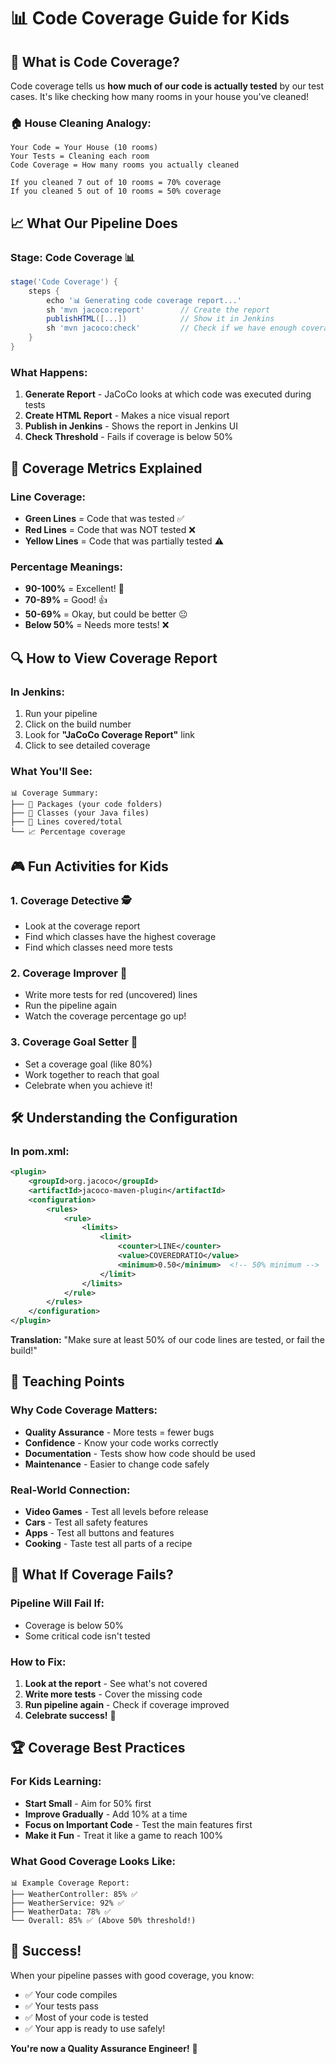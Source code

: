 # 📊 Code Coverage Guide for Kids

## 🤔 What is Code Coverage?

Code coverage tells us **how much of our code is actually tested** by our test cases. It's like checking how many rooms in your house you've cleaned!

### 🏠 House Cleaning Analogy:
```
Your Code = Your House (10 rooms)
Your Tests = Cleaning each room
Code Coverage = How many rooms you actually cleaned

If you cleaned 7 out of 10 rooms = 70% coverage
If you cleaned 5 out of 10 rooms = 50% coverage
```

## 📈 What Our Pipeline Does

### **Stage: Code Coverage 📊**
```groovy
stage('Code Coverage') {
    steps {
        echo '📊 Generating code coverage report...'
        sh 'mvn jacoco:report'        // Create the report
        publishHTML([...])            // Show it in Jenkins
        sh 'mvn jacoco:check'         // Check if we have enough coverage
    }
}
```

### **What Happens:**
1. **Generate Report** - JaCoCo looks at which code was executed during tests
2. **Create HTML Report** - Makes a nice visual report
3. **Publish in Jenkins** - Shows the report in Jenkins UI
4. **Check Threshold** - Fails if coverage is below 50%

## 🎯 Coverage Metrics Explained

### **Line Coverage:**
- **Green Lines** = Code that was tested ✅
- **Red Lines** = Code that was NOT tested ❌
- **Yellow Lines** = Code that was partially tested ⚠️

### **Percentage Meanings:**
- **90-100%** = Excellent! 🌟
- **70-89%** = Good! 👍
- **50-69%** = Okay, but could be better 😐
- **Below 50%** = Needs more tests! ❌

## 🔍 How to View Coverage Report

### **In Jenkins:**
1. Run your pipeline
2. Click on the build number
3. Look for **"JaCoCo Coverage Report"** link
4. Click to see detailed coverage

### **What You'll See:**
```
📊 Coverage Summary:
├── 📁 Packages (your code folders)
├── 📄 Classes (your Java files)
├── 🔢 Lines covered/total
└── 📈 Percentage coverage
```

## 🎮 Fun Activities for Kids

### **1. Coverage Detective** 🕵️
- Look at the coverage report
- Find which classes have the highest coverage
- Find which classes need more tests

### **2. Coverage Improver** 🚀
- Write more tests for red (uncovered) lines
- Run the pipeline again
- Watch the coverage percentage go up!

### **3. Coverage Goal Setter** 🎯
- Set a coverage goal (like 80%)
- Work together to reach that goal
- Celebrate when you achieve it!

## 🛠️ Understanding the Configuration

### **In pom.xml:**
```xml
<plugin>
    <groupId>org.jacoco</groupId>
    <artifactId>jacoco-maven-plugin</artifactId>
    <configuration>
        <rules>
            <rule>
                <limits>
                    <limit>
                        <counter>LINE</counter>
                        <value>COVEREDRATIO</value>
                        <minimum>0.50</minimum>  <!-- 50% minimum -->
                    </limit>
                </limits>
            </rule>
        </rules>
    </configuration>
</plugin>
```

**Translation:** "Make sure at least 50% of our code lines are tested, or fail the build!"

## 🎯 Teaching Points

### **Why Code Coverage Matters:**
- **Quality Assurance** - More tests = fewer bugs
- **Confidence** - Know your code works correctly
- **Documentation** - Tests show how code should be used
- **Maintenance** - Easier to change code safely

### **Real-World Connection:**
- **Video Games** - Test all levels before release
- **Cars** - Test all safety features
- **Apps** - Test all buttons and features
- **Cooking** - Taste test all parts of a recipe

## 🚨 What If Coverage Fails?

### **Pipeline Will Fail If:**
- Coverage is below 50%
- Some critical code isn't tested

### **How to Fix:**
1. **Look at the report** - See what's not covered
2. **Write more tests** - Cover the missing code
3. **Run pipeline again** - Check if coverage improved
4. **Celebrate success!** 🎉

## 🏆 Coverage Best Practices

### **For Kids Learning:**
- **Start Small** - Aim for 50% first
- **Improve Gradually** - Add 10% at a time
- **Focus on Important Code** - Test the main features first
- **Make it Fun** - Treat it like a game to reach 100%

### **What Good Coverage Looks Like:**
```
📊 Example Coverage Report:
├── WeatherController: 85% ✅
├── WeatherService: 92% ✅
├── WeatherData: 78% ✅
└── Overall: 85% ✅ (Above 50% threshold!)
```

## 🎉 Success!

When your pipeline passes with good coverage, you know:
- ✅ Your code compiles
- ✅ Your tests pass
- ✅ Most of your code is tested
- ✅ Your app is ready to use safely!

**You're now a Quality Assurance Engineer!** 🚀 